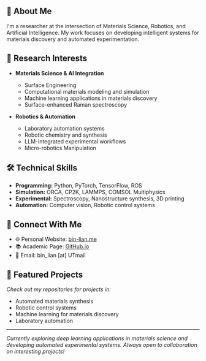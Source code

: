
## 👋 About Me
I'm a researcher at the intersection of Materials Science, Robotics, and Artificial Intelligence. My work focuses on developing intelligent systems for materials discovery and automated experimentation.

## 🔬 Research Interests
- **Materials Science & AI Integration**
  - Surface Engineering
  - Computational materials modeling and simulation
  - Machine learning applications in materials discovery
  - Surface-enhanced Raman spectroscopy

- **Robotics & Automation**
  - Laboratory automation systems
  - Robotic chemistry and synthesis
  - LLM-integrated experimental workflows
  - Micro-robotics Manipulation

## 🛠️ Technical Skills
- **Programming:** Python, PyTorch, TensorFlow, ROS
- **Simulation:** ORCA, CP2K, LAMMPS, COMSOL Multiphysics
- **Experimental:** Spectroscopy, Nanostructure synthesis, 3D printing
- **Automation:** Computer vision, Robotic control systems

## 🔗 Connect With Me
- 🌐 Personal Website: [bin-lian.me](https://bin-lian.me/)
- 📚 Academic Page: [GitHub.io](https://killerlb-ustc.github.io/)
- 📧 Email: bin_lian [at] UTmail

## 🚀 Featured Projects
*Check out my repositories for projects in:*
- Automated materials synthesis
- Robotic control systems
- Machine learning for materials discovery
- Laboratory automation

---
*Currently exploring deep learning applications in materials science and developing automated experimental systems. Always open to collaboration on interesting projects!*
